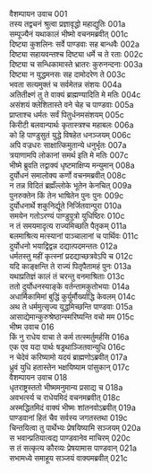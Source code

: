 वैशम्पायन उवाच	001  
तस्य तद्वचनं श्रुत्वा प्रज्ञावृद्धो महाद्युतिः	001a  
सम्पूज्यैनं यथाकालं भीष्मो वचनमब्रवीत्	001c  
दिष्ट्या कुशलिनः सर्वे पाण्डवाः सह बान्धवैः	002a  
दिष्ट्या सहायवन्तश्च दिष्ट्या धर्मे च ते रताः	002c  
दिष्ट्या च सन्धिकामास्ते भ्रातरः कुरुनन्दनाः	003a  
दिष्ट्या न युद्धमनसः सह दामोदरेण ते	003c  
भवता सत्यमुक्तं च सर्वमेतन्न संशयः	004a  
अतितीक्ष्णं तु ते वाक्यं ब्राह्मण्यादिति मे मतिः	004c  
असंशयं क्लेशितास्ते वने चेह च पाण्डवाः	005a  
प्राप्ताश्च धर्मतः सर्वं पितुर्धनमसंशयम्	005c  
किरीटी बलवान्पार्थः कृतास्त्रश्च महाबलः	006a  
को हि पाण्डुसुतं युद्धे विषहेत धनञ्जयम्	006c  
अपि वज्रधरः साक्षात्किमुतान्ये धनुर्भृतः	007a  
त्रयाणामपि लोकानां समर्थ इति मे मतिः	007c  
भीष्मे ब्रुवति तद्वाक्यं धृष्टमाक्षिप्य मन्युमान्	008a  
दुर्योधनं समालोक्य कर्णो वचनमब्रवीत्	008c  
न तन्न विदितं ब्रह्मँल्लोके भूतेन केनचित्	009a  
पुनरुक्तेन किं तेन भाषितेन पुनः पुनः	009c  
दुर्योधनार्थे शकुनिर्द्यूते निर्जितवान्पुरा	010a  
समयेन गतोऽरण्यं पाण्डुपुत्रो युधिष्ठिरः	010c  
न तं समयमादृत्य राज्यमिच्छति पैतृकम्	011a  
बलमाश्रित्य मत्स्यानां पाञ्चालानां च पार्थिवः	011c  
दुर्योधनो भयाद्विद्वन्न दद्यात्पदमन्ततः	012a  
धर्मतस्तु महीं कृत्स्नां प्रदद्याच्छत्रवेऽपि च	012c  
यदि काङ्क्षन्ति ते राज्यं पितृपैतामहं पुनः	013a  
यथाप्रतिज्ञं कालं तं चरन्तु वनमाश्रिताः	013c  
ततो दुर्योधनस्याङ्के वर्तन्तामकुतोभयाः	014a  
अधार्मिकामिमां बुद्धिं कुर्युर्मौर्ख्याद्धि केवलम्	014c  
अथ ते धर्ममुत्सृज्य युद्धमिच्छन्ति पाण्डवाः	015a  
आसाद्येमान्कुरुश्रेष्ठान्स्मरिष्यन्ति वचो मम	015c  
भीष्म उवाच	016  
किं नु राधेय वाचा ते कर्म तत्स्मर्तुमर्हसि	016a  
एक एव यदा पार्थः षड्रथाञ्जितवान्युधि	016c  
न चेदेवं करिष्यामो यदयं ब्राह्मणोऽब्रवीत्	017a  
ध्रुवं युधि हतास्तेन भक्षयिष्याम पांसुकान्	017c  
वैशम्पायन उवाच	018  
धृतराष्ट्रस्ततो भीष्ममनुमान्य प्रसाद्य च	018a  
अवभर्त्स्य च राधेयमिदं वचनमब्रवीत्	018c  
अस्मद्धितमिदं वाक्यं भीष्मः शांतनवोऽब्रवीत्	019a  
पाण्डवानां हितं चैव सर्वस्य जगतस्तथा	019c  
चिन्तयित्वा तु पार्थेभ्यः प्रेषयिष्यामि सञ्जयम्	020a  
स भवान्प्रतियात्वद्य पाण्डवानेव माचिरम्	020c  
स तं सत्कृत्य कौरव्यः प्रेषयामास पाण्डवान्	021a  
सभामध्ये समाहूय सञ्जयं वाक्यमब्रवीत्	021c  
